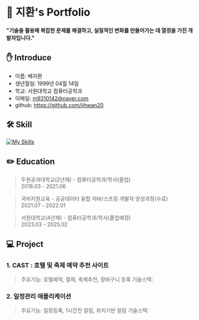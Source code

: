# 📜 지환's Portfolio

#### "기술을 활용해 복잡한 문제를 해결하고, 실질적인 변화를 만들어가는 데 열정을 가진 개발자입니다."

## ✋ Introduce

  + 이름: 배지환 </br>
  + 생년월일: 1999년 04월 14일 </br>
  + 학교: 서원대학교 컴퓨터공학과  </br>
  + 이메일: m9310142@naver.com </br>
  + github: https://github.com/jihwan20

## 🛠️ Skill

[![My Skills](https://skillicons.dev/icons?i=c,java,mysql,sqlite,spring,androidstudio,aws,bootstrap,css,html,jquery)](https://skillicons.dev)

## ✏️ Education

>두원공과대학교(2년제) - 컴퓨터공학과/학사(졸업) </br>
>2018.03 - 2021.06 </br>

>국비지원교육 -  공공데이터 융합 자바/스프링 개발자 양성과정(수료) </br>
>2021.07 - 2022.01 </br>

>서원대학교(4년제) - 컴퓨터공학과/학사(졸업예정) </br>
>2023.03 - 2025.02

## 💻 Project

### 1. CAST : 호텔 및 축제 예약 추천 사이트

> 주요기능: 호텔예약, 결제, 축제추천, 장바구니 등록
> 기술스택:

### 2. 일정관리 애플리케이션

> 주요기능: 일정등록, 1시간전 알림, 위치기반 알림
> 기술스택:
